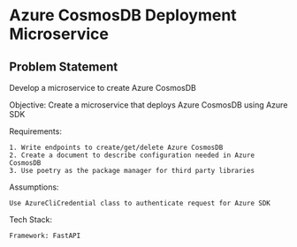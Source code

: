 # Azure CosmosDB Deployment Microservice

## Problem Statement

Develop a microservice to create Azure CosmosDB

Objective: Create a microservice that deploys Azure CosmosDB using Azure SDK

Requirements:

    1. Write endpoints to create/get/delete Azure CosmosDB
    2. Create a document to describe configuration needed in Azure CosmosDB
    3. Use poetry as the package manager for third party libraries

Assumptions:

    Use AzureCliCredential class to authenticate request for Azure SDK

Tech Stack:

    Framework: FastAPI
